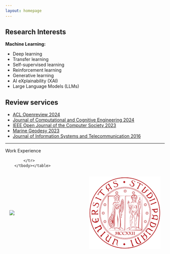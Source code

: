```yaml
---
layout: homepage
---
```


## Research Interests  

**Machine Learning:** 
 <ul>
  <li>Deep learning</li>
  <li>Transfer learning</li>
  <li>Self-supervised learning</li>
  <li>Reinforcement learning</li>
  <li>Generative learning</li>
  <li>AI eXplainability (XAI) </li>
  <li>Large Language Models (LLMs) </li>
</ul> 

## Review services 
<ul style="margin:0 0 5px;">
  <li><a href="https://openreview.net/"><autocolor>ACL Openreview 2024</autocolor></a></li>
  <li><a href="http://ojs.bonviewpress.com/index.php/JCCE/index"><autocolor>Journal of Computational and Cognitive Engineering 2024</autocolor></a></li>
  <li><a href="https://www.computer.org/csdl/journal/oj"><autocolor>IEEE Open Journal of the Computer Society 2023</autocolor></a></li>
  <li><a href="https://www.tandfonline.com/journals/umgd20/"><autocolor>Marine Geodesy 2023</autocolor></a></li>
  <li><a href="http://jist.ir/"><autocolor>Journal of Information Systems and Telecommunication 2016</autocolor></a></li>
  
</ul>


<hr class="featurette-divider">
        <table style="width:100%;border:0px;border-spacing:0px;border-collapse:separate;margin-right:auto;margin-left:auto;"><tbody>
          <tr>
              <heading>Work Experience</heading>
                <td style="padding:2.5%;width:20%;vertical-align:middle">
                  <a href=""><img style="width:100%;max-width:100%" src="/assets/img/dal_logo" class="img-circle"></a>
                  <center><p><strong></strong></p></center><br>
                </td>
                <td style="padding:2.5%;width:20%;vertical-align:middle">
                  <a href="/paper_figs/magic_leap.png"><img style="width:100%;max-width:100%"  src="/assets/img/padovalogo.png" class="img-circle"></a>
                  <center><p><strong></strong></p></center><br>
                </td>
                
 
            </tr>
        </tbody></table>
<!-- Calendly badge widget begin -->
<link href="https://assets.calendly.com/assets/external/widget.css" rel="stylesheet">
<script src="https://assets.calendly.com/assets/external/widget.js" type="text/javascript" async></script>
<script type="text/javascript">window.onload = function() { Calendly.initBadgeWidget({ url: 'https://calendly.com/sadeghi-z/25-minute-meeting-clone', text: 'Schedule time with me', color: '#0069ff', textColor: '#ffffff', branding: undefined }); }</script>
<!-- Calendly badge widget end -->







